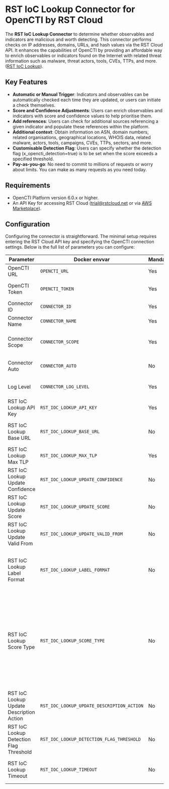 # RST IoC Lookup Connector for OpenCTI by RST Cloud

The **RST IoC Lookup Connector** to determine whether observables and indicators are malicious and worth detecting. This connector performs checks on IP addresses, domains, URLs, and hash values via the RST Cloud API. It enhances the capabilities of OpenCTI by providing an affordable way to enrich observables or indicators found on the Internet with related threat information such as malware, threat actors, tools, CVEs, TTPs, and more. ([RST IoC Lookup](https://www.rstcloud.com/rst-ioc-lookup/)).

## Key Features

- **Automatic or Manual Trigger**: Indicators and observables can be automatically checked each time they are updated, or users can initiate a check themselves.
- **Score and Confidence Adjustments**: Users can enrich observables and indicators with score and confidence values to help prioritise them.
- **Add references**: Users can check for additional sources referencing a given indicator and populate these references within the platform.
- **Additional context**: Obtain information on ASN, domain numbers, related organisations, geographical locations, WHOIS data, related malware, actors, tools, campaigns, CVEs, TTPs, sectors, and more.
- **Customisable Detection Flag**: Users can specify whether the detection flag (x_opencti_detection=true) is to be set when the score exceeds a specified threshold.
- **Pay-as-you-go**: No need to commit to millions of requests or worry about limits. You can make as many requests as you need today.  

## Requirements

- OpenCTI Platform version 6.0.x or higher.
- An API Key for accessing RST Cloud (trial@rstcloud.net or via [AWS Marketplace](https://aws.amazon.com/marketplace/pp/prodview-bmd536bqonz22)).

## Configuration

Configuring the connector is straightforward. The minimal setup requires entering the RST Cloud API key and specifying the OpenCTI connection settings. Below is the full list of parameters you can configure:

| Parameter                                | Docker envvar                              | Mandatory | Description                                                                                                                                                                                                                                                                                                                 |
| ---------------------------------------- | ------------------------------------------ | --------- | --------------------------------------------------------------------------------------------------------------------------------------------------------------------------------------------------------------------------------------------------------------------------------------------------------------------------- |
| OpenCTI URL                              | `OPENCTI_URL`                              | Yes       | The URL of the OpenCTI platform.                                                                                                                                                                                                                                                                                            |
| OpenCTI Token                            | `OPENCTI_TOKEN`                            | Yes       | The default connector (or admin) token set in the OpenCTI platform.                                                                                                                                                                                                                                                         |
| Connector ID                             | `CONNECTOR_ID`                             | Yes       | A unique `UUIDv4` identifier for this connector instance.                                                                                                                                                                                                                                                                   |
| Connector Name                           | `CONNECTOR_NAME`                           | Yes       | Name of the connector. For example: `RST IoC Lookup`.                                                                                                                                                                                                                                                                       |
| Connector Scope                          | `CONNECTOR_SCOPE`                          | Yes       | The scope or type of data the connector is importing, either a MIME type or Stix Object. E.g. application/json                                                                                                                                                                                                              |
| Connector Auto                           | `CONNECTOR_AUTO`                           | No        | Enable/disable auto-enrichment of observables. By default, `false`.                                                                                                                                                                                                                                                         |
| Log Level                                | `CONNECTOR_LOG_LEVEL`                      | Yes       | Determines the verbosity of the logs. Options are `debug`, `info`, `warn`, or `error`.                                                                                                                                                                                                                                      |
| RST IoC Lookup API Key                   | `RST_IOC_LOOKUP_API_KEY`                   | Yes       | Your API Key for accessing RST Cloud.                                                                                                                                                                                                                                                                                       |
| RST IoC Lookup Base URL                  | `RST_IOC_LOOKUP_BASE_URL`                  | No        | By default, use `https://api.rstcloud.net/v1`. In some cases, you may want to use a local API endpoint                                                                                                                                                                                                                     |
| RST IoC Lookup Max TLP                   | `RST_IOC_LOOKUP_MAX_TLP`                   | Yes       | By default, `TLP:AMBER+STRICT`. Use correct TLP values                                                                                                                                                                                                                                                                      |
| RST IoC Lookup Update Confidence         | `RST_IOC_LOOKUP_UPDATE_CONFIDENCE`         | No        | By default, `true`. Update confidence based on the result of enrichment                                                                                                                                                                                                                                                    |
| RST IoC Lookup Update Score              | `RST_IOC_LOOKUP_UPDATE_SCORE`              | No        | By default, `true`. Update score based on the result of enrichment                                                                                                                                                                                                                                                          |
| RST IoC Lookup Update Valid From         | `RST_IOC_LOOKUP_UPDATE_VALID_FROM`         | No        | By default, `true`. Update `valid_from` using the `last_seen` parameter                                                                                                                                                                                                                                                     |
| RST IoC Lookup Label Format              | `RST_IOC_LOOKUP_LABEL_FORMAT`              | No        | By default, `short`. If `short` is specified, then suffixes such as `_group` or `_actor` are remove making labels more universal. If the exact values are required, can be set to `long`                                                                                                                                    |
| RST IoC Lookup Score Type                | `RST_IOC_LOOKUP_SCORE_TYPE`                | No        | By default, the value is set to `total`. The available options are `last`, `first`, and `total`. The `last` option means that the connector uses the score calculated by the cloud at the time of `last_seen`. The `first` option uses the score for the IoC on the day it was first seen within the last period of its activity. If `total` is specified, the score will reflect the decayed score according to the difference between `last_seen` and now. |
| RST IoC Lookup Update Description Action | `RST_IOC_LOOKUP_UPDATE_DESCRIPTION_ACTION` | No        | By default, `overwrite`. The options are `overwrite`, `append`, `prepend`. Defines the merge strategy for the description field.                                                                                                                                                                                            |
| RST IoC Lookup Detection Flag Threshold  | `RST_IOC_LOOKUP_DETECTION_FLAG_THRESHOLD`  | No        | By default, 45. The connector will set detection flag to true if the score bigger than the value specified.                                                                                                                                                                                                                 |
| RST IoC Lookup Timeout                   | `RST_IOC_LOOKUP_TIMEOUT`                   | No        | By default, 10. The value specifed how much time to wait for the resposne from the cloud in seconds.                                                                                                                                                                                                                        |
